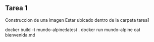 ## Tarea 1

Construccion de una imagen
Estar ubicado dentro de la carpeta tarea1
 
  docker build -t mundo-alpine:latest .
  docker run mundo-alpine cat bienvenida.md

